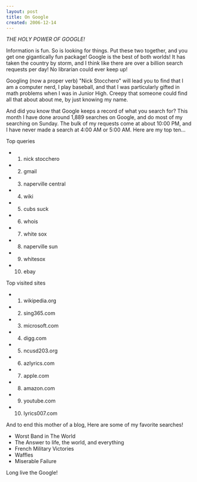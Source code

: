 ```yaml
---
layout: post
title: On Google
created: 2006-12-14
---
```

_THE HOLY POWER OF GOOGLE!_

Information is fun. So is looking for things. Put these two together, and you get one gigantically fun package! Google is the best of both worlds! It has taken the country by storm, and I think like there are over a billion search requests per day! No librarian could ever keep up!

Googling (now a proper verb) "Nick Stocchero" will lead you to find that I am a computer nerd, I play baseball, and that I was particularly gifted in math problems when I was in Junior High. Creepy that someone could find all that about about me, by just knowing my name.

And did you know that Google keeps a record of what you search for? This month I have done around 1,889 searches on Google, and do most of my searching on Sunday. The bulk of my requests come at about 10:00 PM, and I have never made a search at 4:00 AM or 5:00 AM.
Here are my top ten...

Top queries

- 1.	nick stocchero
- 2.	gmail
- 3.	naperville central
- 4.	wiki
- 5.	cubs suck
- 6.	whois
- 7.	white sox
- 8.	naperville sun
- 9.	whitesox
- 10.	ebay

Top visited sites

- 1.	wikipedia.org
- 2.	sing365.com
- 3.	microsoft.com
- 4.	digg.com
- 5.	ncusd203.org
- 6.	azlyrics.com
- 7.	apple.com
- 8.	amazon.com
- 9.	youtube.com
- 10.	lyrics007.com


And to end this mother of a blog, Here are some of my favorite searches!

- Worst Band in The World
- The Answer to life, the world, and everything
- French Military Victories
- Waffles
- Miserable Failure

Long live the Google!
